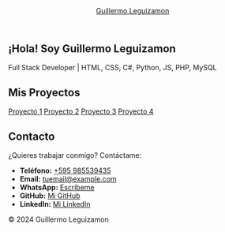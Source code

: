 <!DOCTYPE html>
<html lang="es">
<head>
    <meta charset="UTF-8">
    <meta name="viewport" content="width=device-width, initial-scale=1.0">
    <link rel="stylesheet" href="styles.css">
</head>
<body>
    <header>
        <div class="logo">
            <a href="#" id="logo-link">Guillermo Leguizamon</a>
        </div>
    </header>
    <main>
        <section class="intro">
            <h1>¡Hola! Soy Guillermo Leguizamon</h1>
            <p>Full Stack Developer | HTML, CSS, C#, Python, JS, PHP, MySQL</p>
        </section>
        <section class="projects">
            <h2>Mis Proyectos</h2>
            <div class="projects-grid">
                <a href="https://github.com/tu-usuario/proyecto1" target="_blank" class="project-card">Proyecto 1</a>
                <a href="https://github.com/tu-usuario/proyecto2" target="_blank" class="project-card">Proyecto 2</a>
                <a href="https://github.com/tu-usuario/proyecto3" target="_blank" class="project-card">Proyecto 3</a>
                <a href="https://github.com/tu-usuario/proyecto4" target="_blank" class="project-card">Proyecto 4</a>
            </div>
        </section>
        <section class="contact">
            <h2>Contacto</h2>
            <p>¿Quieres trabajar conmigo? Contáctame:</p>
            <ul>
                <li><strong>Teléfono:</strong> <a href="tel:+595XXXXXXXXX">+595 985539435</a></li>
                <li><strong>Email:</strong> <a href="mailto:tuemail@example.com">tuemail@example.com</a></li>
                <li><strong>WhatsApp:</strong> <a href="https://wa.me/595XXXXXXXXX" target="_blank">Escríbeme</a></li>
                <li><strong>GitHub:</strong> <a href="https://github.com/tu-usuario" target="_blank">Mi GitHub</a></li>
                <li><strong>LinkedIn:</strong> <a href="https://linkedin.com/in/tu-usuario" target="_blank">Mi LinkedIn</a></li>
            </ul>
        </section>
    </main>
    <footer>
        <p>© 2024 Guillermo Leguizamon </p>
    </footer>
</body>
</html>
